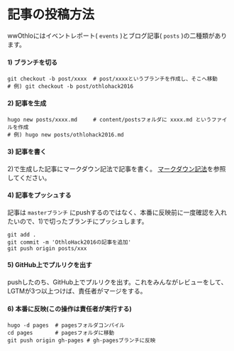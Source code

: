 # 記事の投稿方法

wwOthloにはイベントレポート( `events` )とブログ記事( `posts` )の二種類があります。

#### 1) ブランチを切る

```
git checkout -b post/xxxx  # post/xxxxというブランチを作成し、そこへ移動
# 例) git checkout -b post/othlohack2016
```

#### 2) 記事を生成

```
hugo new posts/xxxx.md     # content/postsフォルダに xxxx.md というファイルを作成
# 例) hugo new posts/othlohack2016.md
```

#### 3) 記事を書く
2)で生成した記事にマークダウン記法で記事を書く。
[マークダウン記法](https://github.com/OthloTech/othlotech.github.io/blob/master/markdown.md)を参照してください。

#### 4) 記事をプッシュする
記事は `masterブランチ` にpushするのではなく、本番に反映前に一度確認を入れたいので、1)で切ったブランチにプッシュします。

```
git add .
git commit -m 'OthloHack2016の記事を追加'
git push origin posts/xxx
```

#### 5) GitHub上でプルリクを出す
pushしたのち、GitHub上でプルリクを出す。これをみんながレビューをして、LGTMが3つ以上つけば、責任者がマージをする。

#### 6) 本番に反映(この操作は責任者が実行する)

```
hugo -d pages  # pagesフォルダコンパイル
cd pages       # pagesフォルダに移動
git push origin gh-pages # gh-pagesブランチに反映
```
